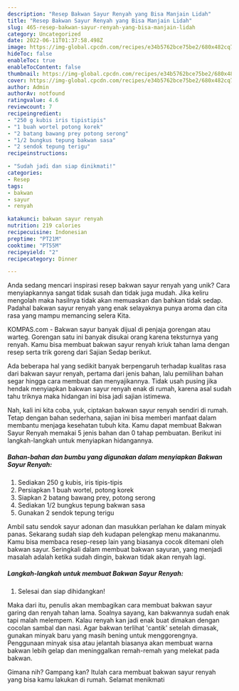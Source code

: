 ```yaml
---
description: "Resep Bakwan Sayur Renyah yang Bisa Manjain Lidah"
title: "Resep Bakwan Sayur Renyah yang Bisa Manjain Lidah"
slug: 465-resep-bakwan-sayur-renyah-yang-bisa-manjain-lidah
category: Uncategorized
date: 2022-06-11T01:37:58.498Z
image: https://img-global.cpcdn.com/recipes/e34b5762bce75be2/680x482cq70/bakwan-sayur-renyah-foto-resep-utama.jpg
hideToc: false
enableToc: true
enableTocContent: false
thumbnail: https://img-global.cpcdn.com/recipes/e34b5762bce75be2/680x482cq70/bakwan-sayur-renyah-foto-resep-utama.jpg
cover: https://img-global.cpcdn.com/recipes/e34b5762bce75be2/680x482cq70/bakwan-sayur-renyah-foto-resep-utama.jpg
author: Admin
authorAv: notfound
ratingvalue: 4.6
reviewcount: 7
recipeingredient:
- "250 g kubis iris tipistipis"
- "1 buah wortel potong korek"
- "2 batang bawang prey potong serong"
- "1/2 bungkus tepung bakwan sasa"
- "2 sendok tepung terigu"
recipeinstructions:

- "Sudah jadi dan siap dinikmati!"
categories:
- Resep
tags:
- bakwan
- sayur
- renyah

katakunci: bakwan sayur renyah 
nutrition: 219 calories
recipecuisine: Indonesian
preptime: "PT21M"
cooktime: "PT55M"
recipeyield: "2"
recipecategory: Dinner

---
```





Anda sedang mencari inspirasi resep bakwan sayur renyah yang unik? Cara menyiapkannya sangat tidak susah dan tidak juga mudah. Jika keliru mengolah maka hasilnya tidak akan memuaskan dan bahkan tidak sedap. Padahal bakwan sayur renyah yang enak selayaknya punya aroma dan cita rasa yang mampu memancing selera Kita.





KOMPAS.com - Bakwan sayur banyak dijual di penjaja gorengan atau warteg. Gorengan satu ini banyak disukai orang karena teksturnya yang renyah. Kamu bisa membuat bakwan sayur renyah kriuk tahan lama dengan resep serta trik goreng dari Sajian Sedap berikut.

Ada beberapa hal yang sedikit banyak berpengaruh terhadap kualitas rasa dari bakwan sayur renyah, pertama dari jenis bahan, lalu pemilihan bahan segar hingga cara membuat dan menyajikannya. Tidak usah pusing jika hendak menyiapkan bakwan sayur renyah enak di rumah, karena asal sudah tahu triknya maka hidangan ini bisa jadi sajian istimewa.






Nah, kali ini kita coba, yuk, ciptakan bakwan sayur renyah sendiri di rumah. Tetap dengan bahan sederhana, sajian ini bisa memberi manfaat dalam membantu menjaga kesehatan tubuh kita. Kamu dapat membuat Bakwan Sayur Renyah memakai 5 jenis bahan dan 0 tahap pembuatan. Berikut ini langkah-langkah untuk menyiapkan hidangannya.

<!--inarticleads1-->

##### Bahan-bahan dan bumbu yang digunakan dalam menyiapkan Bakwan Sayur Renyah:

1. Sediakan 250 g kubis, iris tipis-tipis
1. Persiapkan 1 buah wortel, potong korek
1. Siapkan 2 batang bawang prey, potong serong
1. Sediakan 1/2 bungkus tepung bakwan sasa
1. Gunakan 2 sendok tepung terigu


Ambil satu sendok sayur adonan dan masukkan perlahan ke dalam minyak panas. Sekarang sudah siap deh kudapan pelengkap menu makananmu. Kamu bisa membaca resep-resep lain yang biasanya cocok ditemani oleh bakwan sayur. Seringkali dalam membuat bakwan sayuran, yang menjadi masalah adalah ketika sudah dingin, bakwan tidak akan renyah lagi. 

<!--inarticleads2-->

##### Langkah-langkah untuk membuat Bakwan Sayur Renyah:


1. Selesai dan siap dihidangkan!

Maka dari itu, penulis akan membagikan cara membuat bakwan sayur garing dan renyah tahan lama. Soalnya sayang, kan bakwannya sudah enak tapi malah melempem. Kalau renyah kan jadi enak buat dimakan dengan cocolan sambal dan nasi. Agar bakwan terlihat &#39;cantik&#39; setelah dimasak, gunakan minyak baru yang masih bening untuk menggorengnya. Penggunaan minyak sisa atau jelantah biasanya akan membuat warna bakwan lebih gelap dan meninggalkan remah-remah yang melekat pada bakwan. 

Gimana nih? Gampang kan? Itulah cara membuat bakwan sayur renyah yang bisa kamu lakukan di rumah. Selamat menikmati
